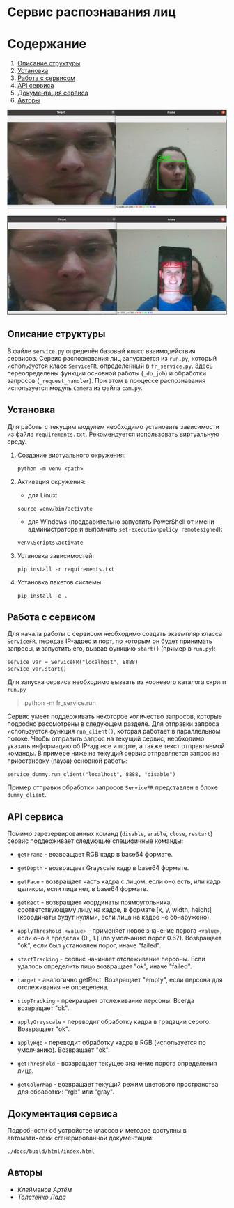 # Сервис распознавания лиц

# Содержание
1. [Описание структуры](#описание-структуры)
2. [Установка](#установка)
3. [Работа с сервисом](#работа-с-сервисом)
4. [API сервиса](#api-сервиса)
5. [Документация сервиса](#документация-сервиса)
6. [Авторы](#авторы)


![Same person. ServiceFR](/assets/same_pers.png "Пример идентификации целевого лица")

![Same person. ServiceFR](/assets/not_same_pers.png "Пример идентификации лица, которое не является целевым")

## Описание структуры

В файле `service.py` определён базовый класс взаимодействия сервисов.
Сервис распознавания лиц запускается из `run.py`, который используется класс `ServiceFR`, определённый в
`fr_service.py`. Здесь переопределены функции основной работы (`_do_job`) и обработки запросов (`_request_handler`). 
При этом в процессе распознавания используется модуль `Camera` из файла `cam.py`.

## Установка 
Для работы с текущим модулем необходимо установить зависимости из файла `requirements.txt`. Рекомендуется использовать 
виртуальную среду.

1. Создание виртуального окружения:
    ```
    python -m venv <path>
    ```

2. Активация окружения:
   * для Linux:
    ```
    source venv/bin/activate
    ```
   * для Windows (предварительно запустить PowerShell от имени администратора и выполнить
   ```set-executionpolicy remotesigned```):
    ```
    venv\Scripts\activate
    ```

3. Установка зависимостей:
    ```
    pip install -r requirements.txt
    ```
    
4. Установка пакетов системы:
    ```
    pip install -e .
    ```

## Работа с сервисом

Для начала работы с сервисом необходимо создать экземпляр класса `ServiceFR`, передав IP-адрес и порт, по которым он 
будет принимать запросы, и запустить его, вызвав функцию `start()` (пример в `run.py`):
```
service_var = ServiceFR("localhost", 8888)
service_var.start()
```

Для запуска сервиса необходимо вызвать из корневого каталога скрипт `run.py`

> python -m fr_service.run


Сервис умеет поддерживать некоторое количество запросов, которые подробно рассмотрены в следующем разделе. Для отправки
запроса используется функция `run_client()`, которая работает в параллельном потоке. Чтобы отправить запрос на текущий 
сервис, необходимо указать информацию об IP-адресе и порте, а также текст отправляемой команды. В примере ниже на 
текущий сервис отправляется запрос на приостановку (пауза) основной работы:
```
service_dummy.run_client("localhost", 8888, "disable")
```
Пример отправки обработки запросов `ServiceFR` представлен в блоке `dummy_client`. 

## API сервиса

Помимо зарезервированных команд (`disable`, `enable`, `close`, `restart`) сервис поддерживает следующие специфичные 
команды:

* `getFrame` - возвращает RGB кадр в base64 формате.

* `getDepth` - возвращает Grayscale кадр в base64 формате.

* `getFace` - возвращает часть кадра с лицом, если оно есть, или кадр целиком, если лица нет, в base64 формате.

* `getRect` - возвращает координаты прямоугольника, соответствующему лицу на кадре, в формате [x, y, width, height] (координаты будут нулями, если лица на кадре не обнаружено).

* `applyThreshold_<value>` - применяет новое значение порога `<value>`, если оно в пределах (0., 1.] (по умолчанию порог 0.67). Возвращает "ok", если был установлен порог, иначе "failed".

* `startTracking` - сервис начинает отслеживание персоны. Если удалось определить лицо возвращает "ok", иначе "failed".

* `target` - аналогично getRect. Возвращает "empty", если персона для отслеживания не определена.

* `stopTracking` - прекращает отслеживание персоны. Всегда возвращает "ok".

* `applyGrayscale` - переводит обработку кадра в градации серого. Возвращает "ok".

* `applyRgb` - переводит обработку кадра в RGB (используется по умолчанию). Возвращает "ok".

* `getThreshold` - возвращает текущее значение порога определения лица.

* `getColorMap` - возвращает текущий режим цветового пространства для обработки: "rgb" или "gray".

## Документация сервиса

Подробности об устройстве классов и методов доступны в автоматически сгенерированной документации:
```
./docs/build/html/index.html
```

## Авторы

  - *Клейменов Артём*
  - *Толстенко Лада*
